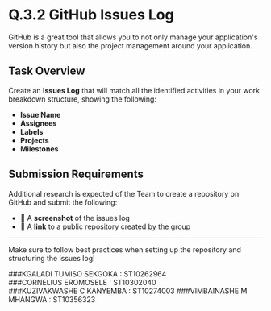 # Q.3.2 GitHub Issues Log

GitHub is a great tool that allows you to not only manage your application's version history but also the project management around your application.

## Task Overview
Create an **Issues Log** that will match all the identified activities in your work breakdown structure, showing the following:

- **Issue Name**
- **Assignees**
- **Labels**
- **Projects**
- **Milestones**

## Submission Requirements
Additional research is expected of the Team to create a repository on GitHub and submit the following:

- 📸 A **screenshot** of the issues log
- 🔗 A **link** to a public repository created by the group

---
Make sure to follow best practices when setting up the repository and structuring the issues log!

###KGALADI TUMISO SEKGOKA       :      ST10262964     
###CORNELIUS EROMOSELE             :      ST10302040   
###KUZIVAKWASHE C KANYEMBA   :      ST10274003 
###VIMBAINASHE M MHANGWA    :      ST10356323

